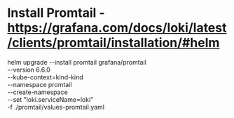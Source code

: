 # Install Promtail - https://grafana.com/docs/loki/latest/clients/promtail/installation/#helm

helm upgrade --install promtail grafana/promtail \
 --version 6.6.0 \
 --kube-context=kind-kind \
 --namespace promtail \
 --create-namespace \
 --set "loki.serviceName=loki" \
 -f ./promtail/values-promtail.yaml
